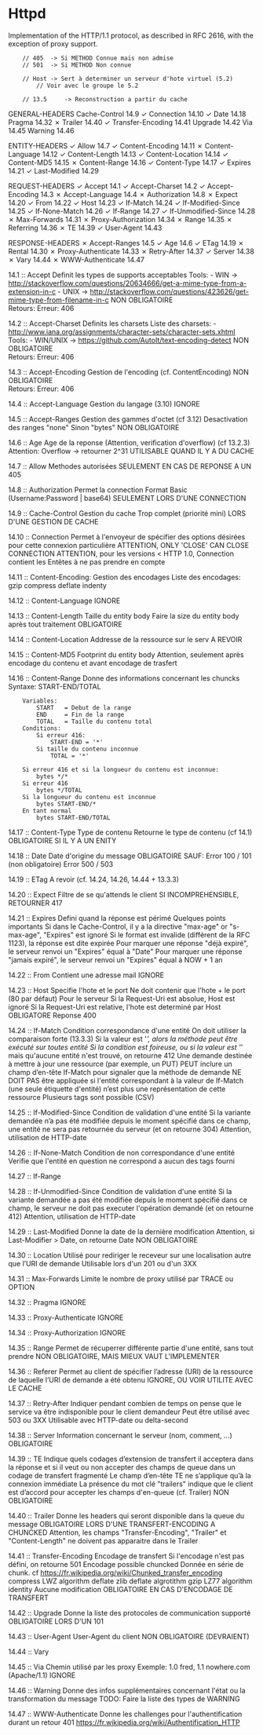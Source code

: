 # Httpd

Implementation of the HTTP/1.1 protocol, as described in RFC 2616, with
the exception of proxy support.



		// 405 	-> Si METHOD Connue mais non admise
		// 501	-> Si METHOD Non connue

		// Host -> Sert à determiner un serveur d'hote virtuel (5.2)
			// Voir avec le groupe le 5.2

		// 13.5 	-> Reconstruction a partir du cache

GENERAL-HEADERS
	Cache-Control       14.9
✓	Connection          14.10
✓	Date                14.18
	Pragma              14.32
✗	Trailer             14.40
✓	Transfer-Encoding   14.41
	Upgrade             14.42
	Via                 14.45
	Warning             14.46

ENTITY-HEADERS
✓	Allow               14.7
✓	Content-Encoding    14.11
✗	Content-Language    14.12
✓	Content-Length      14.13
✓	Content-Location    14.14
✓	Content-MD5         14.15
✗	Content-Range       14.16
✓	Content-Type        14.17
✓	Expires             14.21
✓	Last-Modified       14.29

REQUEST-HEADERS
✓	Accept              14.1
✓	Accept-Charset      14.2
✓	Accept-Encoding     14.3
✗	Accept-Language     14.4
✗	Authorization       14.8
✗	Expect              14.20
✓	From                14.22
✓	Host                14.23
✓	If-Match            14.24
✓	If-Modified-Since   14.25
✓	If-None-Match       14.26
✓	If-Range            14.27
✓	If-Unmodified-Since 14.28
✗	Max-Forwards        14.31
✗	Proxy-Authorization 14.34
✗	Range               14.35
✗	Referring           14.36
✗	TE                  14.39
✓	User-Agent          14.43

RESPONSE-HEADERS
✗	Accept-Ranges       14.5
✓	Age                 14.6
✓	ETag                14.19
✗	Rental              14.30
✗	Proxy-Authenticate  14.33
✗	Retry-After         14.37
✓	Server              14.38
✗	Vary                14.44
✗	WWW-Authenticate    14.47


14.1 :: Accept
    Definit les types de supports acceptables
        Tools:
            - WIN -> http://stackoverflow.com/questions/20634666/get-a-mime-type-from-a-extension-in-c
            - UNIX -> http://stackoverflow.com/questions/423626/get-mime-type-from-filename-in-c
    NON OBLIGATOIRE    
    Retours:
        Erreur: 406

14.2 :: Accept-Charset
    Definits les charsets
        Liste des charsets:
            - http://www.iana.org/assignments/character-sets/character-sets.xhtml
        Tools:
			- WIN/UNIX -> https://github.com/AutoIt/text-encoding-detect
    NON OBLIGATOIRE    
    Retours:
        Erreur: 406

14.3 :: Accept-Encoding
    Gestion de l'encoding (cf. ContentEncoding)
    NON OBLIGATOIRE    
    Retours:
        Erreur: 406

14.4 :: Accept-Language
    Gestion du langage (3.10)
    IGNORE

14.5 :: Accept-Ranges
    Gestion des gammes d'octet (cf 3.12)
        Desactivation des ranges
            "none"
        Sinon
            "bytes"
    NON OBLIGATOIRE

14.6 :: Age
    Age de la reponse (Attention, verification d'overflow) (cf 13.2.3)
        Attention: Overflow -> retourner 2^31
    UTILISABLE QUAND IL Y A DU CACHE
        

14.7 :: Allow
    Methodes autorisées
    SEULEMENT EN CAS DE REPONSE A UN 405
    

14.8 :: Authorization
    Permet la connection
    Format
        Basic (Username:Password | base64)
    SEULEMENT LORS D'UNE CONNECTION

14.9 :: Cache-Control
    Gestion du cache
        Trop complet (priorité mini)
    LORS D'UNE GESTION DE CACHE

14.10 :: Connection
    Permet à l'envoyeur de spécifier des options désirées pour cette connexion particulière
    ATTENTION, ONLY 'CLOSE' CAN CLOSE CONNECTION
    ATTENTION, pour les versions < HTTP 1.0, Connection contient les Entêtes à ne pas prendre en compte

14.11 :: Content-Encoding:
    Gestion des encodages
    Liste des encodages:
        gzip
        compress
        deflate
        indenty

14.12 :: Content-Language
    IGNORE

14.13 :: Content-Length
    Taille du entity body
        Faire la size du entity body après tout traitement
    OBLIGATOIRE

14.14 :: Content-Location
    Addresse de la ressource sur le serv
    A REVOIR
    

14.15 :: Content-MD5
    Footprint du entity body
    Attention, seulement après encodage du contenu et avant encodage de trasfert

14.16 :: Content-Range
    Donne des informations concernant les chuncks
    Syntaxe:
        START-END/TOTAL

        Variables:
            START   = Debut de la range
            END     = Fin de la range
            TOTAL   = Taille du contenu total
        Conditions:
            Si erreur 416:
                START-END = '*'
            Si taille du contenu inconnue
                TOTAL = '*'
        
        Si erreur 416 et si la longueur du contenu est inconnue:
            bytes */*
        Si erreur 416
            bytes */TOTAL
        Si la longueur du contenu est inconnue
            bytes START-END/*
        En tant normal
            bytes START-END/TOTAL
        

14.17 :: Content-Type
    Type de contenu
        Retourne le type de contenu (cf 14.1)
    OBLIGATOIRE SI IL Y A UN ENITY

14.18 :: Date
    Date d'origine du message
        OBLIGATOIRE SAUF:
            Error 100 / 101 (non obligatoire)
            Error 500 / 503
    
14.19 :: ETag
    A revoir (cf. 14.24, 14.26, 14.44 + 13.3.3)

14.20 :: Expect
    Filtre de se qu'attends le client
    SI INCOMPREHENSIBLE, RETOURNER 417
    
14.21 :: Expires
    Defini quand la réponse est périmé
        Quelques points importants
            Si dans le Cache-Control, il y a la directive "max-age" or "s-max-age", "Expires" est ignoré
            Si le format est invalide (différent de la RFC 1123), la réponse est dite expirée
            Pour marquer une réponse "déjà expiré", le serveur renvoi un "Expires" équal à "Date"
            Pour marquer une réponse "jamais expiré", le serveur renvoi un "Expires" équal à NOW + 1 an

14.22 :: From
    Contient une adresse mail
    IGNORE

14.23 :: Host
    Specifie l'hote et le port
        Ne doit contenir que l'hote + le port (80 par défaut)
        Pour le serveur
            Si la Request-Uri est absolue, Host est ignoré
            Si la Request-Uri est relative, l'hote est determiné par Host
    OBLIGATORE
        Reponse 400

14.24 :: If-Match
    Condition correspondance d'une entité
        On doit utiliser la comparaison forte (13.3.3)
        Si la valeur est '*', alors la méthode peut être exécuté sur toutes entité
        Si la condition est foireuse, ou si la valeur est '*' mais qu'aucune entité n'est trouvé, on retourne 412
        Une demande destinée à mettre à jour une ressource (par exemple, un PUT) PEUT inclure un champ d’en-tête
         If-Match pour signaler que la méthode de demande NE DOIT PAS être appliquée si l'entité correspondant à la
         valeur de If-Match (une seule étiquette d'entité) n’est plus une représentation de cette ressource
        Plusieurs tags sont possible (CSV)

14.25 :: If-Modified-Since
    Condition de validation d'une entité
         Si la variante demandée n’a pas été modifiée depuis le moment spécifié dans ce champ, une entité ne sera pas retournée du serveur (et on retourne 304)
         Attention, utilisation de HTTP-date
         
14.26 :: If-None-Match
    Condition de non correspondance d'une entité
        Verifie que l'entité en question ne correspond a aucun des tags fourni

14.27 :: If-Range

14.28 :: If-Unmodified-Since
    Condition de validation d'une entité
         Si la variante demandée a pas été modifiée depuis le moment spécifié dans ce champ, le serveur ne doit pas executer l'opération demandé (et on retourne 412)
         Attention, utilisation de HTTP-date

14.29 :: Last-Modified
    Donne la date de la dernière modification
        Attention, si Last-Modifier > Date, on retourne Date
    NON OBLIGATOIRE

14.30 :: Location
    Utilisé pour rediriger le receveur sur une localisation autre que l’URI de demande
    Utilisable lors d'un 201 ou d'un 3XX

14.31 :: Max-Forwards
    Limite le nombre de proxy utilisé par TRACE ou OPTION

14.32 :: Pragma
    IGNORE

14.33 :: Proxy-Authenticate
    IGNORE

14.34 :: Proxy-Authorization
    IGNORE

14.35 :: Range
    Permet de récuperrer différente partie d'une entité, sans tout prendre
    NON OBLIGATOIRE, MAIS MIEUX VAUT L'IMPLEMENTER

14.36 :: Referer
    Permet au client de spécifier l’adresse (URI) de la ressource de laquelle l’URI de demande a été obtenu 
    IGNORE, OU VOIR UTILITE AVEC LE CACHE

14.37 :: Retry-After
    Indiquer pendant combien de temps on pense que le service va être indisponible pour le client demandeur
        Peut être utilisé avec 503 ou 3XX
        Utilisable avec HTTP-date ou delta-second

14.38 :: Server
    Information concernant le serveur (nom, comment, ...)
    OBLIGATOIRE

14.39 :: TE
    Indique quels codages d’extension de transfert il acceptera dans la réponse et si il veut ou non accepter des champs de queue dans un codage de transfert fragmenté
        Le champ d’en-tête TE ne s’applique qu’à la connexion immédiate
        La présence du mot clé "trailers" indique que le client est d’accord pour accepter les champs d'en-queue (cf. Trailer)
    NON OBLIGATOIRE

14.40 :: Trailer
    Donne les headers qui seront disponible dans la queue du message
        OBLIGATOIRE LORS D'UNE TRANSFERT-ENCODING A CHUNCKED
        Attention, les champs "Transfer-Encoding", "Trailer" et "Content-Length" ne doivent pas apparaitre dans le Trailer

14.41 :: Transfer-Encoding
    Encodage de transfert
        Si l'encodage n'est pas défini, on retourne 501
        Encodage possible
            chuncked
                Donnée en série de chunk. cf https://fr.wikipedia.org/wiki/Chunked_transfer_encoding
            compress
                LWZ algorithm
            deflate
                zlib deflate algrotithm
            gzip
                LZ77 algorithm
            identity
                Aucune modification
    OBLIGATOIRE EN CAS D'ENCODAGE DE TRANSFERT

14.42 :: Upgrade
    Donne la liste des protocoles de communication supporté
    OBLIGATOIRE LORS D'UN 101

14.43 :: User-Agent
    User-Agent du client
    NON OBLIGATOIRE (DEVRAIENT)

14.44 :: Vary

14.45 :: Via
    Chemin utilisé par les proxy
        Exemple: 1.0 fred, 1.1 nowhere.com (Apache/1.1)
    IGNORE

14.46 :: Warning
    Donne des infos supplémentaires concernant l'état ou la transformation du message
    TODO: Faire la liste des types de WARNING

14.47 :: WWW-Authenticate
    Donne les challenges pour l'authentification durant un retour 401
    https://fr.wikipedia.org/wiki/Authentification_HTTP

